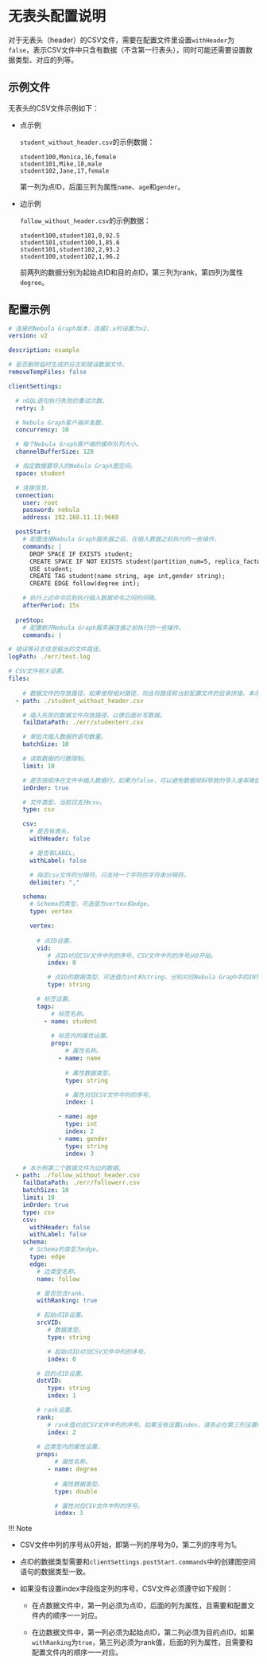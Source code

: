 # 无表头配置说明

对于无表头（header）的CSV文件，需要在配置文件里设置`withHeader`为`false`，表示CSV文件中只含有数据（不含第一行表头），同时可能还需要设置数据类型、对应的列等。

## 示例文件

无表头的CSV文件示例如下：

- 点示例

  `student_without_header.csv`的示例数据：

  ```csv
  student100,Monica,16,female
  student101,Mike,18,male
  student102,Jane,17,female
  ```

  第一列为点ID，后面三列为属性`name`、`age`和`gender`。

- 边示例

  `follow_without_header.csv`的示例数据：

  ```csv
  student100,student101,0,92.5
  student101,student100,1,85.6
  student101,student102,2,93.2
  student100,student102,1,96.2
  ```

  前两列的数据分别为起始点ID和目的点ID，第三列为rank，第四列为属性`degree`。

## 配置示例

```yaml
# 连接的Nebula Graph版本，连接2.x时设置为v2。
version: v2

description: example

# 是否删除临时生成的日志和错误数据文件。
removeTempFiles: false

clientSettings:

  # nGQL语句执行失败的重试次数。
  retry: 3

  # Nebula Graph客户端并发数。
  concurrency: 10 

  # 每个Nebula Graph客户端的缓存队列大小。
  channelBufferSize: 128

  # 指定数据要导入的Nebula Graph图空间。
  space: student

  # 连接信息。
  connection:
    user: root
    password: nebula
    address: 192.168.11.13:9669

  postStart:
    # 配置连接Nebula Graph服务器之后，在插入数据之前执行的一些操作。
    commands: |
      DROP SPACE IF EXISTS student;
      CREATE SPACE IF NOT EXISTS student(partition_num=5, replica_factor=1, vid_type=FIXED_STRING(20));
      USE student;
      CREATE TAG student(name string, age int,gender string);
      CREATE EDGE follow(degree int);

    # 执行上述命令后到执行插入数据命令之间的间隔。
    afterPeriod: 15s
  
  preStop:
    # 配置断开Nebula Graph服务器连接之前执行的一些操作。
    commands: |

# 错误等日志信息输出的文件路径。    
logPath: ./err/test.log

# CSV文件相关设置。
files:
  
    # 数据文件的存放路径，如果使用相对路径，则会将路径和当前配置文件的目录拼接。本示例第一个数据文件为点的数据。
  - path: ./student_without_header.csv

    # 插入失败的数据文件存放路径，以便后面补写数据。
    failDataPath: ./err/studenterr.csv

    # 单批次插入数据的语句数量。
    batchSize: 10

    # 读取数据的行数限制。
    limit: 10

    # 是否按顺序在文件中插入数据行。如果为false，可以避免数据倾斜导致的导入速率降低。
    inOrder: true

    # 文件类型，当前仅支持csv。
    type: csv

    csv:
      # 是否有表头。
      withHeader: false

      # 是否有LABEL。
      withLabel: false

      # 指定csv文件的分隔符。只支持一个字符的字符串分隔符。
      delimiter: ","

    schema:
      # Schema的类型，可选值为vertex和edge。
      type: vertex

      vertex:
        
        # 点ID设置。
        vid:
           # 点ID对应CSV文件中列的序号。CSV文件中列的序号从0开始。
           index: 0

           # 点ID的数据类型，可选值为int和string，分别对应Nebula Graph中的INT64和FIXED_STRING。
           type: string

        # 标签设置。   
        tags:
            # 标签名称。
          - name: student
           
            # 标签内的属性设置。
            props:
                # 属性名称。
              - name: name
                
                # 属性数据类型。
                type: string

                # 属性对应CSV文件中列的序号。
                index: 1

              - name: age
                type: int
                index: 2
              - name: gender
                type: string
                index: 3

    # 本示例第二个数据文件为边的数据。
  - path: ./follow_without_header.csv
    failDataPath: ./err/followerr.csv
    batchSize: 10
    limit: 10
    inOrder: true
    type: csv
    csv:
      withHeader: false
      withLabel: false
    schema:
      # Schema的类型为edge。
      type: edge
      edge:
        # 边类型名称。
        name: follow

        # 是否包含rank。
        withRanking: true

        # 起始点ID设置。
        srcVID:
           # 数据类型。
           type: string

           # 起始点ID对应CSV文件中列的序号。
           index: 0

        # 目的点ID设置。
        dstVID:
           type: string
           index: 1

        # rank设置。
        rank:
           # rank值对应CSV文件中列的序号。如果没有设置index，请务必在第三列设置rank的值。之后的列依次设置各属性。
           index: 2
        
        # 边类型内的属性设置。
        props:
             # 属性名称。
           - name: degree
             
             # 属性数据类型。
             type: double

             # 属性对应CSV文件中列的序号。
             index: 3
```

!!! Note

  - CSV文件中列的序号从0开始，即第一列的序号为0，第二列的序号为1。

  - 点ID的数据类型需要和`clientSettings.postStart.commands`中的创建图空间语句的数据类型一致。

  - 如果没有设置index字段指定列的序号，CSV文件必须遵守如下规则：

    + 在点数据文件中，第一列必须为点ID，后面的列为属性，且需要和配置文件内的顺序一一对应。

    + 在边数据文件中，第一列必须为起始点ID，第二列必须为目的点ID，如果`withRanking`为`true`，第三列必须为rank值，后面的列为属性，且需要和配置文件内的顺序一一对应。